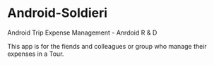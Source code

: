 Android-Soldieri
================

Android Trip Expense Management - Anrdoid R &amp; D

This app is for the fiends and colleagues or group who manage their expenses in a Tour.
